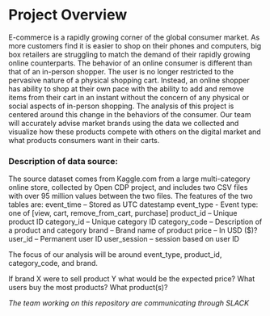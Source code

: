

# Project Overview
E-commerce is a rapidly growing corner of the global consumer market. As more customers find it is easier to shop on their phones and computers, big box retailers are struggling to match the demand of their rapidly growing online counterparts. The behavior of an online consumer is different than that of an in-person shopper. The user is no longer restricted to the pervasive nature of a physical shopping cart. Instead, an online shopper has ability to shop at their own pace with the ability to add and remove items from their cart in an instant without the concern of any physical or social aspects of in-person shopping. The analysis of this project is centered around this change in the behaviors of the consumer. Our team will accurately advise market brands using the data we collected and visualize how these products compete with others on the digital market and what products consumers want in their carts.

### Description of data source:
The source dataset comes from Kaggle.com from a large multi-category online store, collected by Open CDP project, and includes two CSV files with over 95 million values between the two files.  The features of the two tables are: 
event_time – Stored as UTC datestamp
event_type - Event type: one of [view, cart, remove_from_cart, purchase]
product_id – Unique product ID
category_id – Unique category ID
category_code – Description of a product and category
brand – Brand name of product
price – In USD ($)?
user_id – Permanent user ID
user_session – session based on user ID

The focus of our analysis will be around event_type, product_id, category_code, and brand.

If brand X were to sell product Y what would be the expected price?
What users buy the most products? What product(s)?

_The team working on this repository are communicating through SLACK_

